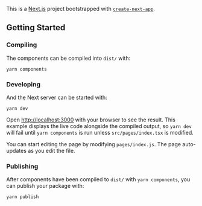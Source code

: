 This is a [Next.js](https://nextjs.org/) project bootstrapped with
[`create-next-app`](https://github.com/vercel/next.js/tree/canary/packages/create-next-app).

## Getting Started

### Compiling
The components can be compiled into `dist/` with:

```
yarn components
```

### Developing
And the Next server can be started with:

```
yarn dev
```

Open [http://localhost:3000](http://localhost:3000) with your browser to see the
result. This example displays the live code alongside the compiled output, so
`yarn dev` will fail until `yarn components` is run unless `src/pages/index.tsx`
is modified.

You can start editing the page by modifying `pages/index.js`. The page
auto-updates as you edit the file.

### Publishing
After components have been compiled to `dist/` with `yarn components`, you can
publish your package with:

```
yarn publish
```
